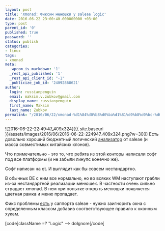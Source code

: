 ```yaml
---
layout: post
title: 'Xmonad: Фиксим менюшки у saleae logic'
date: 2016-06-22 23:00:40.000000000 +03:00
type: post
parent_id: '0'
published: true
password: ''
status: publish
categories:
- linux
tags:
- xmonad
meta:
  _wpcom_is_markdown: '1'
  _rest_api_published: '1'
  _rest_api_client_id: "-1"
  _publicize_job_id: '24092868621'
author:
  login: russianpenguin
  email: maksim.v.zubkov@gmail.com
  display_name: russianpenguin
  first_name: Maksim
  last_name: Zubkov
permalink: "/2016/06/22/xmonad-%d1%84%d0%b8%d0%ba%d1%81%d0%b8%d0%bc-%d0%bc%d0%b5%d0%bd%d1%8e%d1%88%d0%ba%d0%b8-%d1%83-saleae-logic/"
---
```

![2016-06-22-22:49:47_409x324]({{ site.baseurl }}/assets/images/2016/06/2016-06-22-224947_409x324.png?w=300) Есть довольно хороший бюджетный логический [анализатор](https://www.saleae.com/) от saleae (и масса совместимых китайских клонов).

Что примечательно - это то, что ребята из этой конторы написали софт под все платформы (и не забыли линупс конечно же).

Софт написан на qt. И выглядит как бы совсем нестандартно.

В обычных DE с ним все нормально, но во всяких WM наступают грабли из-за нестандартной реализации менюшек. В частности очень сильно страдает xmonad. В нем при попытке открыть менюшки появляется цветная рамка и меню пропадает.

Фикс проблемы [есть](http://support.saleae.com/hc/communities/public/questions/204345355-menus-aren-t-working-under-xmonad) у саппорта saleae - нужно заигнорить окна с определенным классом добавив соответствующее правило к оконным хукам.

[code]className =? "Logic" --\> doIgnore[/code]

